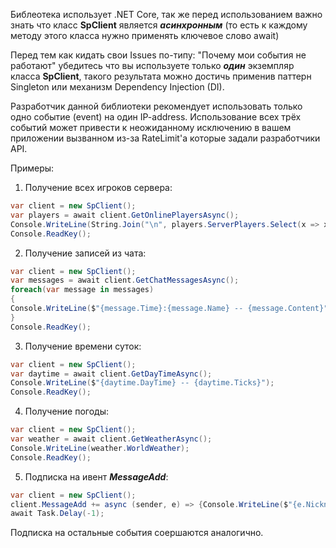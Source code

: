 Библеотека использует .NET Core, так же перед использованием важно знать что класс **SpClient** является ***асинхронным*** (то есть к каждому методу этого класса нужно применять ключевое слово await)

Перед тем как кидать свои Issues по-типу: "Почему мои события не работают" убедитесь что вы используете только ***один*** экземпляр класса **SpClient**, такого результата можно достичь применив паттерн Singleton или механизм Dependency Injection (DI).

Разработчик данной библиотеки рекомендует использовать только одно событие (event) на один IP-address. Использование всех трёх событий может привести к неожиданному исключению в вашем приложении вызванном из-за RateLimit'a которые задали разработчики API.

Примеры: 

1. Получение всех игроков сервера:
```csharp
var client = new SpClient();
var players = await client.GetOnlinePlayersAsync();
Console.WriteLine(String.Join("\n", players.ServerPlayers.Select(x => x.Nickname)));
Console.ReadKey();
```

2. Получение записей из чата: 
```csharp
var client = new SpClient();
var messages = await client.GetChatMessagesAsync();
foreach(var message in messages)
{
Console.WriteLine($"{message.Time}:{message.Name} -- {message.Content}");
}
Console.ReadKey();
```
3. Получение времени суток: 
```csharp 
var client = new SpClient();
var daytime = await client.GetDayTimeAsync();
Console.WriteLine($"{daytime.DayTime} -- {daytime.Ticks}");
Console.ReadKey();
```

4. Получение погоды: 
```csharp 
var client = new SpClient();
var weather = await client.GetWeatherAsync();
Console.WriteLine(weather.WorldWeather);
Console.ReadKey();
```

5. Подписка на ивент ***MessageAdd***:
```csharp
var client = new SpClient();
client.MessageAdd += async (sender, e) => {Console.WriteLine($"{e.Nickname} - {e.Content}"); };
await Task.Delay(-1);
```
Подписка на остальные события соершаются аналогично. 
